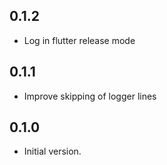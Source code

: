 ## 0.1.2

- Log in flutter release mode

## 0.1.1

- Improve skipping of logger lines

## 0.1.0

- Initial version.
